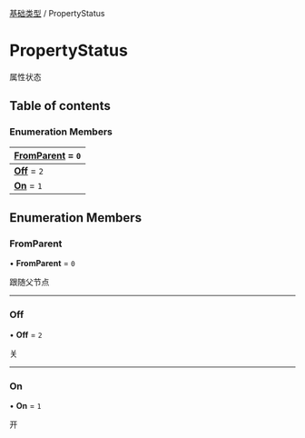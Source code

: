[基础类型](../groups/基础类型.基础类型.md) / PropertyStatus

# PropertyStatus <Badge type="tip" text="Enumeration" /> <Score text="PropertyStatus" />

属性状态

## Table of contents

### Enumeration Members <Score text="Enumeration" /> 
| **[FromParent](mw.PropertyStatus.md#fromparent)** = ``0``  |
| :----- |
| **[Off](mw.PropertyStatus.md#off)** = ``2`` |
| **[On](mw.PropertyStatus.md#on)** = ``1`` |

## Enumeration Members

### FromParent <Score text="FromParent" /> 

• **FromParent** = ``0``

跟随父节点

___

### Off <Score text="Off" /> 

• **Off** = ``2``

关

___

### On <Score text="On" /> 

• **On** = ``1``

开
